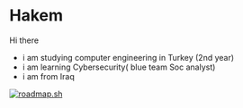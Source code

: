# Hakem
Hi there 
- i am studying computer engineering in Turkey (2nd year)
- i am learning Cybersecurity( blue team Soc analyst)
- i am from Iraq


<a href="https://roadmap.sh"><img src="https://roadmap.sh/card/tall/67c0c099580201fc77538f42?variant=dark&roadmaps=cyber-security" alt="roadmap.sh"/></a>
